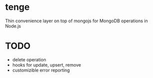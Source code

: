 # tenge
Thin convenience layer on top of mongojs for MongoDB operations in Node.js


# TODO
- delete operation
- hooks for update, upsert, remove
- customizible error reporting
